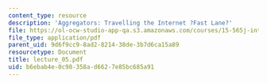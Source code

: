 ```yaml
---
content_type: resource
description: 'Aggregators: Travelling the Internet ?Fast Lane?'
file: https://ol-ocw-studio-app-qa.s3.amazonaws.com/courses/15-565j-integrating-esystems-global-information-systems-spring-2002/b6ebab4e0c98358ad6627e85bc685a91_lecture_05.pdf
file_type: application/pdf
parent_uid: 9d6f9cc9-8ad2-8214-38de-3b7d6ca15a89
resourcetype: Document
title: lecture_05.pdf
uid: b6ebab4e-0c98-358a-d662-7e85bc685a91
---
```

